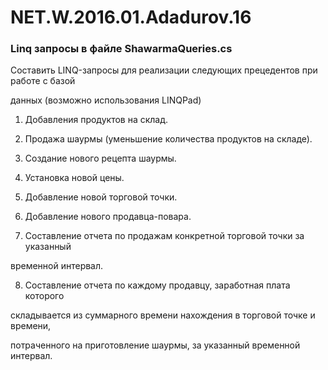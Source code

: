 # NET.W.2016.01.Adadurov.16

### Linq запросы в файле ShawarmaQueries.cs

Составить LINQ-запросы для реализации следующих прецедентов при работе с базой

данных (возможно использования LINQPad)

1. Добавления продуктов на склад.

2. Продажа шаурмы (уменьшение количества продуктов на складе).

3. Создание нового рецепта шаурмы.

4. Установка новой цены.

5. Добавление новой торговой точки.

6. Добавление нового продавца-повара.

7. Составление отчета по продажам конкретной торговой точки за указанный

временной интервал.

8. Составление отчета по каждому продавцу, заработная плата которого

складывается из суммарного времени нахождения в торговой точке и времени,

потраченного на приготовление шаурмы, за указанный временной интервал.
